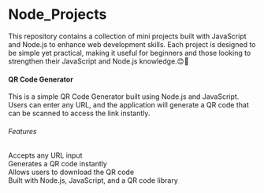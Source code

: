 # Node_Projects

This repository contains a collection of mini projects built with JavaScript and Node.js to enhance web development skills.
Each project is designed to be simple yet practical, making it useful for beginners and those looking to strengthen their JavaScript and Node.js knowledge.😊🙌
<h4>QR Code Generator</h4>
This is a simple QR Code Generator built using Node.js and JavaScript.<br> Users can enter any URL, and the application will generate a QR code that can be scanned to access the link instantly.
<h6>Features</h6>
Accepts any URL input<br>
Generates a QR code instantly<br>
Allows users to download the QR code<br>
Built with Node.js, JavaScript, and a QR code library

